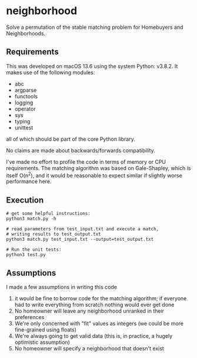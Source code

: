 # neighborhood
Solve a permutation of the stable matching problem for Homebuyers and Neighborhoods.

## Requirements

This was developed on macOS 13.6 using the system Python: v3.8.2. It makes use of the following modules:
* abc
* argparse
* functools
* logging
* operator
* sys
* typing
* unittest

all of which should be part of the core Python library.

No claims are made about backwards/forwards compatibility.

I've made no effort to profile the code in terms of memory or CPU requirements. The matching algorithm was based on Gale-Shapley, which is itself O(n<sup>2</sup>), and it would be reasonable to expect similar if slightly worse performance here.

## Execution

```shell
# get some helpful instructions:
python3 match.py -h

# read parameters from test_input.txt and execute a match, 
# writing results to test_output.txt
python3 match.py test_input.txt --output=test_output.txt

# Run the unit tests:
python3 test.py
```


## Assumptions
I made a few assumptions in writing this code
1. it would be fine to borrow code for the matching algorithm; if everyone had to write everything from scratch nothing would ever get done
1. No homeowner will leave any neighborhood unranked in their preferences
1. We're only concerned with "fit" values as integers (we could be more fine-grained using floats)
1. We're always going to get valid data (this is, in practice, a hugely optimistic assumption)
1. No homeowner will specify a neighborhood that doesn't exist
